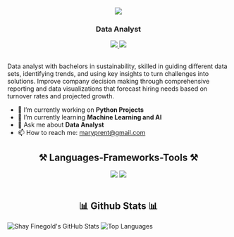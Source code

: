 <h1 align="center">
    <img src="https://readme-typing-svg.herokuapp.com/?font=Righteous&size=35&center=true&vCenter=true&width=500&height=70&duration=4000&lines=Hi+There!+👋;+I'm+Mary+Prentice!;" />
</h1>
<h3 align="center">Data Analyst</h3>

<div align="center"> 
  <a href="maryprent@gmail.com" target="_blank">
    <img src="https://img.shields.io/badge/Gmail-D14836?style=for-the-badge&logo=gmail&logoColor=white" target="_blank" />
  </a> 
  <a href="https://www.linkedin.com/in/mary-prentice-802269136/" target="_blank">
    <img src="https://img.shields.io/badge/LinkedIn-0077B5?style=for-the-badge&logo=linkedin&logoColor=white" target="_blank" />
  </a>
</div>

<br> 

Data analyst with bachelors in sustainability, skilled in guiding different data sets, identifying trends, and using key insights to turn challenges into solutions. Improve company decision making through comprehensive reporting and data visualizations that forecast hiring needs based on turnover rates and projected growth.

- 🔭 I’m currently working on **Python Projects**
- 🌱 I’m currently learning **Machine Learning and AI**
- 💬 Ask me about **Data Analyst**
- 📫 How to reach me: maryprent@gmail.com


<h2 align="center">⚒️ Languages-Frameworks-Tools ⚒️</h2>
<div align="center">
    <img src="https://skillicons.dev/icons?i=html,css,vscode,github" />
    <img src="https://skillicons.dev/icons?i=python,cpp,c,javascript,django,mysql" /><br>
</div>

<br/>

<h2 align="center">📊 Github Stats 📊</h2>

![Shay Finegold's GitHub Stats](https://github-readme-stats.vercel.app/api?username=MaryP7&show_icons=true&theme=radical)
![Top Languages](https://github-readme-stats.vercel.app/api/top-langs/?username=MaryP7&show_icons=true&theme=radical)
